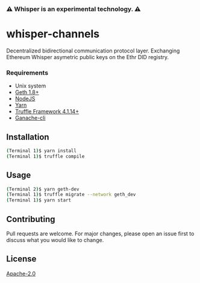### :warning: Whisper is an experimental technology. :warning:

# whisper-channels
Decentralized bidirectional communication protocol layer. Exchanging Ethereum Whisper asymetric public keys on the Ethr DID registry.

### Requirements
* Unix system
* [Geth 1.8+](https://github.com/ethereum/go-ethereum/releases)
* [NodeJS](https://nodejs.org/en/download/package-manager/)
* [Yarn](https://yarnpkg.com/lang/en/docs/install/)
* [Truffle Framework 4.1.14+](https://truffleframework.com/truffle)
* [Ganache-cli](https://github.com/trufflesuite/ganache-cli)

## Installation
```sh
(Terminal 1)$ yarn install
(Terminal 1)$ truffle compile
```

## Usage

```sh
(Terminal 2)$ yarn geth-dev
(Terminal 1)$ truffle migrate --network geth_dev
(Terminal 1)$ yarn start
```
## Contributing
Pull requests are welcome. For major changes, please open an issue first to discuss what you would like to change.

## License
[Apache-2.0](https://choosealicense.com/licenses/apache-2.0/)
